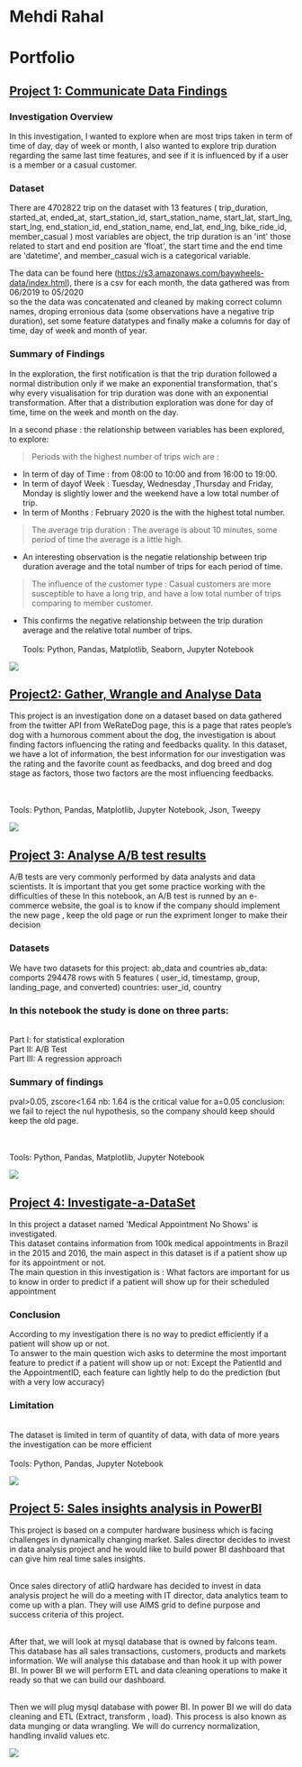 # Mehdi Rahal
# Portfolio

## [Project 1: Communicate Data Findings](https://github.com/Mehdi-Rh/Communicate_Data_Findings)

### Investigation Overview
In this investigation, I wanted to explore when are most trips taken in term of time of day, day of week or month, I also wanted to explore trip duration regarding the same last time features, and see if it is influenced by if a user is a member or a casual customer.

### Dataset
There are 4702822 trip on the dataset with 13 features 
( trip_duration, started_at, ended_at, start_station_id, start_station_name, 
start_lat, start_lng, start_lng, end_station_id, end_station_name, end_lat, 
end_lng, bike_ride_id, member_casual ) 
most variables are object, the trip duration is an 'int' those related to start 
and end position are 'float', the start time and the end time are 'datetime', 
and member_casual wich is a categorical variable.

The data can be found here (https://s3.amazonaws.com/baywheels-data/index.html),
there is a csv for each month, the data gathered was from 06/2019 to 05/2020  
so the the data was concatenated and cleaned by making correct column names, 
droping erronious data (some observations have a negative trip duration), 
set some feature datatypes and finally make a columns for day of time, 
day of week and month of year.

### Summary of Findings
In the exploration, the first notification is that the trip duration followed a normal 
distribution only if we make an exponential transformation, that's why every visualisation 
for trip duration was done with an exponential transformation. After that a distribution 
exploration was done for day of time, time on the week and month on the day.

In a second phase : the relationship between variables has been explored, to explore:

> Periods with the highest number of trips wich are : 

* In term of day of Time : from 08:00 to 10:00 and from 16:00 to 19:00.
* In term of dayof Week : Tuesday, Wednesday ,Thursday and Friday, Monday is slightly 
lower and the weekend have a low total number of trip.
* In term of Months : February 2020 is the with the highest total number. 

> The average trip duration : The average is about 10 minutes, some period of time the 
average is a little high.

* An interesting observation is the negatie relationship between trip duration average 
and the total number of trips for each period of time.

> The influence of the customer type : Casual customers are more susceptible to have 
a long trip, and have a low total number of trips comparing to member customer. 

* This confirms the negative relationship between the trip duration average and the relative 
total number of trips.
<br><br>Tools: Python, Pandas, Matplotlib, Seaborn, Jupyter Notebook

![](/images/p4.png)

## [Project2: Gather, Wrangle and Analyse Data](https://github.com/Mehdi-Rh/Wrangle_Analyse_Data)

This project is an investigation done on a dataset based on data gathered from the twitter API from
WeRateDog page, this is a page that rates people’s dog with a humorous comment about
the dog, the investigation is about finding factors influencing the rating and feedbacks quality.
In this dataset, we have a lot of information, the best information for our investigation was the rating
and the favorite count as feedbacks, and dog breed and dog stage as factors, those two factors are
the most influencing feedbacks. 

<br><br>Tools: Python, Pandas, Matplotlib, Jupyter Notebook, Json, Tweepy

![](images/p3.png)

## [Project 3: Analyse A/B test results](https://github.com/Mehdi-Rh/Analyse_AB_Test_Results)

A/B tests are very commonly performed by data analysts and data scientists. It is important that you get some practice working with the difficulties of these
In this notebook, an A/B test is runned by an e-commerce website, the goal is to know if the company should implement the new page , keep the old page or run the expriment longer to make their decision

### Datasets
We have two datasets for this project: ab_data and countries
ab_data: comports 294478 rows with 5 features ( user_id, timestamp, group, landing_page, and converted)
countries: user_id, country

### In this notebook the study is done on three parts:
<br> Part I: for statistical exploration
<br> Part II: A/B Test
<br> Part III: A regression approach

### Summary of findings
pval>0.05, zscore<1.64
nb: 1.64 is the critical value for  a=0.05 
conclusion: we fail to reject the nul hypothesis, so the company should keep should keep the old page.

<br><br>Tools: Python, Pandas, Matplotlib, Jupyter Notebook

![](/images/p2.png)

## [Project 4:  Investigate-a-DataSet](https://github.com/Mehdi-Rh/Investigate-a-DataSet)

In this project a dataset named 'Medical Appointment No Shows' is investigated.
<br>This dataset contains information from 100k medical appointments in Brazil in the 2015 and 2016, the main aspect in this dataset is if a patient show up for its appointment or not.
<br>The main question in this investigation is : What factors are important for us to know in order to predict if a patient will show up for their scheduled appointment

### Conclusion
According to my investigation there is no way to predict efficiently if a patient will show up or not.
<br>To answer to the main question wich asks to determine the most important feature to predict if a patient will show up or not:
Except the PatientId and the AppointmentID, each feature can lightly help to do the prediction (but with a very low accuracy)

### Limitation
<br>The dataset is limited in term of quantity of data, with data of more years the investigation can be more efficient
<br><br>Tools: Python, Pandas, Jupyter Notebook

![](/images/p1.png)

## [Project 5: Sales insights analysis in PowerBI](https://github.com/Mehdi-Rh/Dashboards)

This project is based on a computer hardware business which is facing challenges in dynamically changing market. Sales director decides to invest in data analysis project and he would like to build power BI dashboard that can give him real time sales insights. 

<br> Once sales directory of atliQ hardware has decided to invest in data analysis project he will do a meeting with IT director, data analytics team to come up with a plan. They will use AIMS grid to define purpose and success criteria of this project.

<br> After that, we will look at mysql database that is owned by falcons team. This database has all sales transactions, customers, products and markets information. We will analyse this database and than hook it up with power BI. In power BI we will perform ETL and data cleaning operations to make it ready so that we can build our dashboard.

<br> Then we will plug mysql database with power BI. In power BI we will do data cleaning and ETL (Extract, transform , load). This process is also known as data munging or data wrangling. We will do currency normalization, handling invalid values etc.


![](/images/p5.png)

